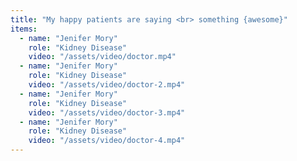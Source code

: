 ```yaml
---
title: "My happy patients are saying <br> something {awesome}"
items:
  - name: "Jenifer Mory"
    role: "Kidney Disease"
    video: "/assets/video/doctor.mp4"
  - name: "Jenifer Mory"
    role: "Kidney Disease"
    video: "/assets/video/doctor-2.mp4"
  - name: "Jenifer Mory"
    role: "Kidney Disease"
    video: "/assets/video/doctor-3.mp4"
  - name: "Jenifer Mory"
    role: "Kidney Disease"
    video: "/assets/video/doctor-4.mp4"
---
```

